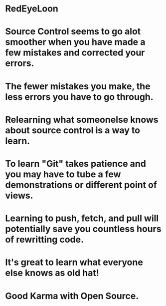 # RedEyeLoon
# Source Control seems to go alot smoother when you have made a few mistakes and corrected your errors.
# The fewer mistakes you make, the less errors you have to go through.
# Relearning what someonelse knows about source control is a way to learn.
# To learn "Git" takes patience and you may have to tube a few demonstrations or different point of views.
# Learning to push, fetch, and pull will potentially save you countless hours of rewritting code.
# It's great to learn what everyone else knows as old hat!
# Good Karma with Open Source.

